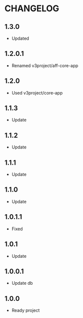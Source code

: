 CHANGELOG
==============

1.3.0
-----------------
  * Updated
  
1.2.0.1
-----------------
  * Renamed v3project/aff-core-app
  
1.2.0
-----------------
  * Used v3project/core-app
  
1.1.3
-----------------
  * Update
  
1.1.2
-----------------
  * Update
  
1.1.1
-----------------
  * Update
  
1.1.0
-----------------
  * Update
  
1.0.1.1
-----------------
  * Fixed
  
1.0.1
-----------------
  * Update
  
1.0.0.1
-----------------
  * Update db

1.0.0
-----------------
  * Ready project
